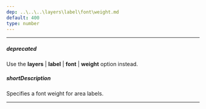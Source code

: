 ```yaml
---
dep: ..\..\..\layers\label\font\weight.md
default: 400
type: number
---
```

---
##### deprecated
Use the **layers** | **label** | **font** | **weight** option instead.

##### shortDescription
Specifies a font weight for area labels.

---
